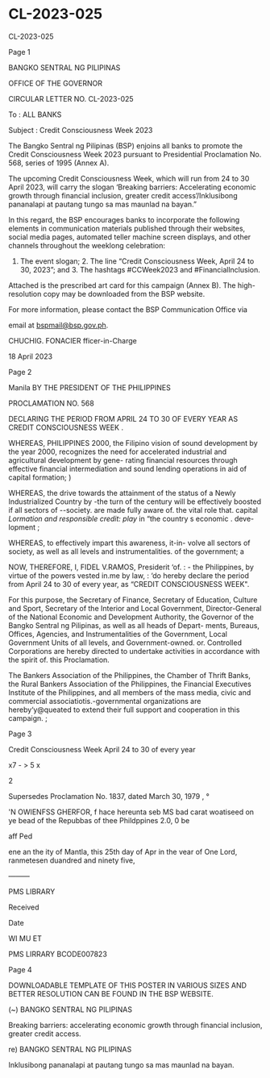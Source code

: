 # CL-2023-025

CL-2023-025

Page 1

BANGKO SENTRAL NG PILIPINAS

OFFICE OF THE GOVERNOR

CIRCULAR LETTER NO. CL-2023-025

To : ALL BANKS

Subject : Credit Consciousness Week 2023

The Bangko Sentral ng Pilipinas (BSP) enjoins all banks to promote the Credit Consciousness Week 2023 pursuant to Presidential Proclamation No. 568, series of 1995 (Annex A).

The upcoming Credit Consciousness Week, which will run from 24 to 30 April 2023, will carry the slogan ‘Breaking barriers: Accelerating economic growth through financial inclusion, greater credit access’/Inklusibong pananalapi at pautang tungo sa mas maunlad na bayan.”

In this regard, the BSP encourages banks to incorporate the following elements in communication materials published through their websites, social media pages, automated teller machine screen displays, and other channels throughout the weeklong celebration:

1. The event slogan; 2. The line “Credit Consciousness Week, April 24 to 30, 2023”; and 3. The hashtags #CCWeek2023 and #Financiallnclusion.

Attached is the prescribed art card for this campaign (Annex B). The high- resolution copy may be downloaded from the BSP website.

For more information, please contact the BSP Communication Office via

email at bspmail@bsp.gov.ph.

CHUCHIG. FONACIER fficer-in-Charge

18 April 2023

Page 2

Manila BY THE PRESIDENT OF THE PHILIPPINES

PROCLAMATION NO. 568

DECLARING THE PERIOD FROM APRIL 24 TO 30 OF EVERY YEAR AS CREDIT CONSCIOUSNESS WEEK .

WHEREAS, PHILIPPINES 2000, the Filipino vision of sound development by the year 2000, recognizes the need for accelerated industrial and agricultural development by gene- rating financial resources through effective financial intermediation and sound lending operations in aid of capital formation; )

WHEREAS, the drive towards the attainment of the status of a Newly Industrialized Country by -the turn of the century will be effectively boosted if all sectors of --society. are made fully aware of. the vital role that. capital _Lormation and responsible credit: play_ in “the country s economic . deve- lopment ;

WHEREAS, to effectively impart this awareness, it-in- volve all sectors of society, as well as all levels and instrumentalities. of the government; a

NOW, THEREFORE, I, FIDEL V.RAMOS, Presiderit ‘of. : - the Philippines, by virtue of the powers vested in.me by law, : ‘do hereby declare the period from April 24 to 30 of every year, as “CREDIT CONSCIOUSNESS WEEK".

For this purpose, the Secretary of Finance, Secretary of Education, Culture and Sport, Secretary of the Interior and Local Government, Director-General of the National Economic and Development Authority, the Governor of the Bangko Sentral ng Pilipinas, as well as all heads of Depart- ments, Bureaus, Offices, Agencies, and Instrumentalities of the Government, Local Government Units of all levels, and Government-owned. or. Controlled Corporations are hereby directed to undertake activities in accordance with the spirit of. this Proclamation.

The Bankers Association of the Philippines, the Chamber of Thrift Banks, the Rural Bankers Association of the Philippines, the Financial Executives Institute of the Philippines, and all members of the mass media, civic and commercial associatiotis.-governmental organizations are hereby‘y@queated to extend their full support and cooperation in this campaign. ;

Page 3

Credit Consciousness Week April 24 to 30 of every year

x7 - > 5 x

2

Supersedes Proclamation No. 1837, dated March 30, 1979 , °

'N OWIENFSS GHERFOR, f hace hereunta seb MS bad carat woatiseed on ye bead of the Repubbas of thee Phildppines 2.0, 0 be

aff Ped

ene an the ity of Mantla, this 25th day of Apr in the vear of One Lord, ranmetesen duandred and ninety five,

—_—_—

PMS LIBRARY

Received

Date

WI MU ET

PMS LIRRARY BCODE007823

Page 4

DOWNLOADABLE TEMPLATE OF THIS POSTER IN VARIOUS SIZES AND BETTER RESOLUTION CAN BE FOUND IN THE BSP WEBSITE.

(~) BANGKO SENTRAL NG PILIPINAS

Breaking barriers: accelerating economic growth through financial inclusion, greater credit access.

re) BANGKO SENTRAL NG PILIPINAS

Inklusibong pananalapi at pautang tungo sa mas maunlad na bayan.
